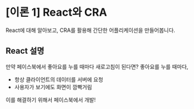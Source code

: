 # [이론 1] React와 CRA

React에 대해 알아보고, CRA를 활용해 간단한 어플리케이션을 만들어봅니다.

## React 설명

만약 페이스북에서 좋아요를 누를 때마다 새로고침이 된다면? 좋아요를 누를 때마다,

- 항상 클라이언트의 데이터를 서버에 요청
- 사용자가 보기에도 화면이 깜빡거림

이를 해결하기 위해서 페이스북에서 개발!
